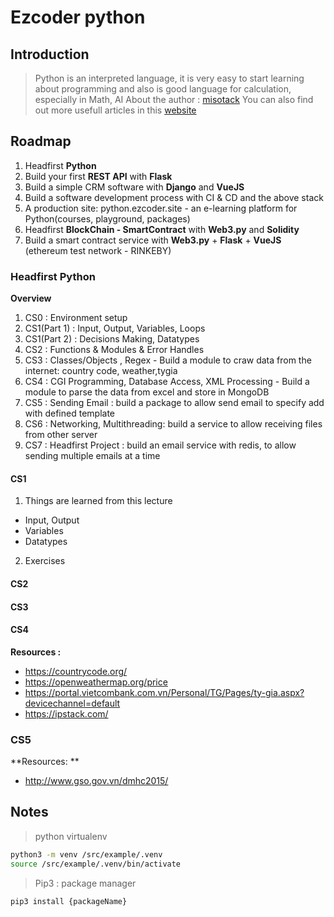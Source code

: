 # Ezcoder python

## Introduction

> Python is an interpreted language, it is very easy to start learning about programming and also 
> is good language for calculation, especially in Math, AI 
> About the author : [misotack](https://github.com/misostack)
> You can also find out more usefull articles in this [website](http://python.ezcoder.site)

## Roadmap

1. Headfirst **Python**
2. Build your first **REST API** with **Flask**
3. Build a simple CRM software with **Django** and **VueJS**
4. Build a software development process with CI & CD and the above stack
5. A production site: python.ezcoder.site - an e-learning platform for Python(courses, playground, packages)
6. Headfirst **BlockChain - SmartContract** with **Web3.py** and **Solidity**
7. Build a smart contract service with **Web3.py** + **Flask** + **VueJS** (ethereum test network - RINKEBY)

### Headfirst Python

**Overview**

1. CS0 : Environment setup
2. CS1(Part 1) : Input, Output, Variables, Loops
3. CS1(Part 2) : Decisions Making, Datatypes
4. CS2 : Functions & Modules & Error Handles
5. CS3 : Classes/Objects , Regex - Build a module to craw data from the internet: country code, weather,tygia
6. CS4 : CGI Programming, Database Access, XML Processing - Build a module to parse the data from excel and store in MongoDB
7. CS5 : Sending Email : build a package to allow send email to specify add with defined template 
8. CS6 : Networking, Multithreading: build a service to allow receiving files from other server
9. CS7 : Headfirst Project : build an email service with redis, to allow sending multiple emails at a time

#### CS1

1. Things are learned from this lecture

- Input, Output
- Variables
- Datatypes

2. Exercises

#### CS2

#### CS3

#### CS4

**Resources :** 
- https://countrycode.org/
- https://openweathermap.org/price
- https://portal.vietcombank.com.vn/Personal/TG/Pages/ty-gia.aspx?devicechannel=default
- https://ipstack.com/

### CS5

**Resources: **
- http://www.gso.gov.vn/dmhc2015/

## Notes

> python virtualenv

```bash
python3 -m venv /src/example/.venv
source /src/example/.venv/bin/activate
```

> Pip3 : package manager

```bash
pip3 install {packageName}
```

